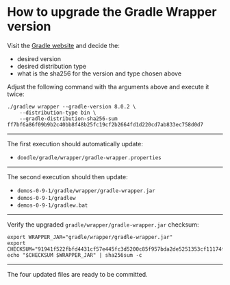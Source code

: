 # How to upgrade the Gradle Wrapper version

Visit the [Gradle website](https://gradle.org/releases) and decide the:

- desired version
- desired distribution type
- what is the sha256 for the version and type chosen above

Adjust the following command with tha arguments above and execute it twice:

```
./gradlew wrapper --gradle-version 8.0.2 \
    --distribution-type bin \
    --gradle-distribution-sha256-sum ff7bf6a86f09b9b2c40bb8f48b25fc19cf2b2664fd1d220cd7ab833ec758d0d7
```

---

The first execution should automatically update:

- `doodle/gradle/wrapper/gradle-wrapper.properties`

---

The second execution should then update:

- `demos-0-9-1/gradle/wrapper/gradle-wrapper.jar`
- `demos-0-9-1/gradlew`
- `demos-0-9-1/gradlew.bat`

---

Verify the upgraded `gradle/wrapper/gradle-wrapper.jar` checksum:

```
export WRAPPER_JAR="gradle/wrapper/gradle-wrapper.jar"
export CHECKSUM="91941f522fbfd4431cf57e445fc3d5200c85f957bda2de5251353cf11174f4b5"
echo "$CHECKSUM $WRAPPER_JAR" | sha256sum -c
```

---

The four updated files are ready to be committed.
